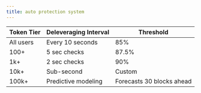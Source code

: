 ```yaml
---
title: auto protection system
---
```


| Token Tier | Deleveraging Interval | Threshold                 |
| ---------- | --------------------- | ------------------------- |
| All users  | Every 10 seconds      | 85%                       |
| 100+       | 5 sec checks          | 87.5%                     |
| 1k+        | 2 sec checks          | 90%                       |
| 10k+       | Sub-second            | Custom                    |
| 100k+      | Predictive modeling   | Forecasts 30 blocks ahead |
